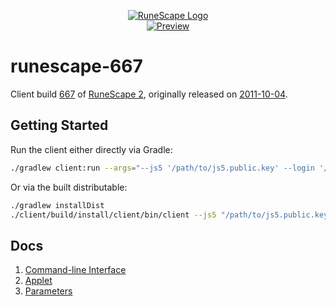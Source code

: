 <p align="center">
    <a href="https://github.com/StrongHold/runescape-667" rel="noopener noreferrer">
        <img src="https://github.com/StrongHold/runescape-667/raw/master/logo.png" alt="RuneScape Logo" />
    </a>
    <br />
    <a href="https://github.com/StrongHold/runescape-667" rel="noopener noreferrer">
        <img src="https://github.com/StrongHold/runescape-667/raw/master/preview.png" alt="Preview" />
    </a>
</p>

# runescape-667

Client build [667][build] of [RuneScape 2][rs2], originally released on [2011-10-04][update].

## Getting Started

Run the client either directly via Gradle:

```bash
./gradlew client:run --args="--js5 '/path/to/js5.public.key' --login '/path/to/login.public.key'"
```

Or via the built distributable:

```bash
./gradlew installDist
./client/build/install/client/bin/client --js5 "/path/to/js5.public.key" --login "/path/to/login.public.key"
```

## Docs

1. [Command-line Interface](docs/cli.md)
2. [Applet](docs/applet.md)
3. [Parameters](docs/parameters.md)

[rs2]: https://www.runescape.com/
[build]: https://runescape.wiki/w/Build_number
[update]: https://runescape.wiki/w/Update:Chat_Changes_%26_Camera_Controls

